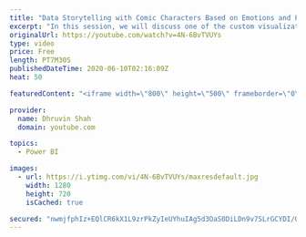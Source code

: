 ```yaml
---
title: "Data Storytelling with Comic Characters Based on Emotions and Poses of your Data in Power BI"
excerpt: "In this session, we will discuss one of the custom visualization available in Power BI Desktop, which is “Comicgen” visual by Gramener.  We all aware of KPI Visualization in Power BI. But what if we need to show emotions or comic characters based on our data?  Comicgen visualization helps us here. In"
originalUrl: https://youtube.com/watch?v=4N-6BvTVUYs
type: video
price: Free
length: PT7M30S
publishedDateTime: 2020-06-10T02:16:09Z
heat: 50

featuredContent: "<iframe width=\"800\" height=\"500\" frameborder=\"0\" src=\"https://www.youtube.com/embed/4N-6BvTVUYs\" allow=\"accelerometer; autoplay; encrypted-media; gyroscope; picture-in-picture\" allowfullscreen></iframe>"

provider:
  name: Dhruvin Shah
  domain: youtube.com

topics:
  - Power BI

images:
  - url: https://i.ytimg.com/vi/4N-6BvTVUYs/maxresdefault.jpg
    width: 1280
    height: 720
    isCached: true

secured: "nwmjfphIz+EQlCR6kX1L9zrPkZyIeUYhuIAg5d3OaS0DiLDn9v7SLrGCYDI/OyxkA9BzkpDQga/pV0fAIzSYaSyhgTA2a1Z16RZ5g2ocqL79yxXshkgkKt4LXOMN4mCL1t/DG8A+6BPbo5kMQE3Yu6IGgzVN3WXcJGwDhY/UGebTmk/8EWzTv15gcTDUCIJD651P8UbhYfmmkhTSya1e1rdkjaP+SK+GvF0vNGuoZW1T6fysipuuP5pvhQadCg0GkSox96FnjlQdyHT6wPrZi6kY4Eeii7Yp3P56bXRlzay29DtMCCGTfu8bYv4Pv+Syg/MrmGVssh1JRh4Zy3yhSYY3FV0Ihj9yVQKU7V5LDglnSH3lO9aJyf2jnXyPkgyE608RCQPgQWdRCwLm0/N4xMIFVtRwkN0Kqz8N4or4ijo=;gNJRUBpK5O8DnWqoNosXlg=="
---
```


